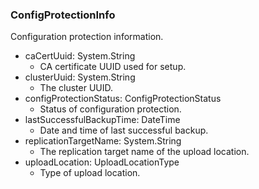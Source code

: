 ### ConfigProtectionInfo
Configuration protection information.

- caCertUuid: System.String
  - CA certificate UUID used for setup.
- clusterUuid: System.String
  - The cluster UUID.
- configProtectionStatus: ConfigProtectionStatus
  - Status of configuration protection.
- lastSuccessfulBackupTime: DateTime
  - Date and time of last successful backup.
- replicationTargetName: System.String
  - The replication target name of the upload location.
- uploadLocation: UploadLocationType
  - Type of upload location.
